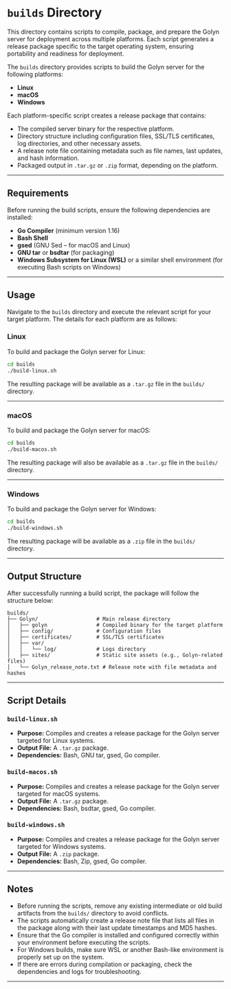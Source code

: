 # `builds` Directory

This directory contains scripts to compile, package, and prepare the Golyn server for deployment across multiple platforms. Each script generates a release package specific to the target operating system, ensuring portability and readiness for deployment.

The `builds` directory provides scripts to build the Golyn server for the following platforms:
- **Linux**
- **macOS**
- **Windows**

Each platform-specific script creates a release package that contains:
- The compiled server binary for the respective platform.
- Directory structure including configuration files, SSL/TLS certificates, log directories, and other necessary assets.
- A release note file containing metadata such as file names, last updates, and hash information.
- Packaged output in `.tar.gz` or `.zip` format, depending on the platform.

---

## Requirements

Before running the build scripts, ensure the following dependencies are installed:

- **Go Compiler** (minimum version 1.16)
- **Bash Shell**
- **gsed** (GNU Sed – for macOS and Linux)
- **GNU tar** or **bsdtar** (for packaging)
- **Windows Subsystem for Linux (WSL)** or a similar shell environment (for executing Bash scripts on Windows)

---

## Usage

Navigate to the `builds` directory and execute the relevant script for your target platform. The details for each platform are as follows:

### Linux

To build and package the Golyn server for Linux:

```bash
cd builds
./build-linux.sh
```

The resulting package will be available as a `.tar.gz` file in the `builds/` directory.

---

### macOS

To build and package the Golyn server for macOS:

```bash
cd builds
./build-macos.sh
```

The resulting package will also be available as a `.tar.gz` file in the `builds/` directory.

---

### Windows

To build and package the Golyn server for Windows:

```bash
cd builds
./build-windows.sh
```

The resulting package will be available as a `.zip` file in the `builds/` directory.

---

## Output Structure

After successfully running a build script, the package will follow the structure below:

```plaintext
builds/
├── Golyn/                   # Main release directory
│   ├── golyn                # Compiled binary for the target platform
│   ├── config/              # Configuration files
│   ├── certificates/        # SSL/TLS certificates
│   ├── var/
│   │   └── log/             # Logs directory
│   ├── sites/               # Static site assets (e.g., Golyn-related files)
│   └── Golyn_release_note.txt # Release note with file metadata and hashes
```

---

## Script Details

### `build-linux.sh`
- **Purpose:** Compiles and creates a release package for the Golyn server targeted for Linux systems.
- **Output File:** A `.tar.gz` package.
- **Dependencies:** Bash, GNU tar, gsed, Go compiler.

### `build-macos.sh`
- **Purpose:** Compiles and creates a release package for the Golyn server targeted for macOS systems.
- **Output File:** A `.tar.gz` package.
- **Dependencies:** Bash, bsdtar, gsed, Go compiler.

### `build-windows.sh`
- **Purpose:** Compiles and creates a release package for the Golyn server targeted for Windows systems.
- **Output File:** A `.zip` package.
- **Dependencies:** Bash, Zip, gsed, Go compiler.

---

## Notes

- Before running the scripts, remove any existing intermediate or old build artifacts from the `builds/` directory to avoid conflicts.
- The scripts automatically create a release note file that lists all files in the package along with their last update timestamps and MD5 hashes.
- Ensure that the Go compiler is installed and configured correctly within your environment before executing the scripts.
- For Windows builds, make sure WSL or another Bash-like environment is properly set up on the system.
- If there are errors during compilation or packaging, check the dependencies and logs for troubleshooting.

---